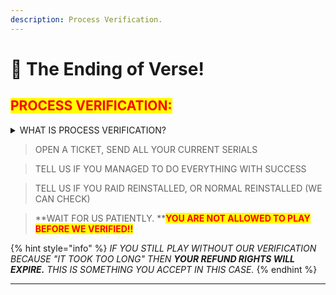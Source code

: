 ```yaml
---
description: Process Verification.
---
```


# 🎉 The Ending of Verse!

## <mark style="color:red;">PROCESS VERIFICATION:</mark>

<details>

<summary>WHAT IS PROCESS VERIFICATION?</summary>

_Our professional team will verify if you have done the process correctly, and if you are able to play now. We are able to check that within seconds. Just wait for us._

</details>

> OPEN A TICKET, SEND ALL YOUR CURRENT SERIALS

> TELL US IF YOU MANAGED TO DO EVERYTHING WITH SUCCESS

> TELL US IF YOU RAID REINSTALLED, OR NORMAL REINSTALLED (WE CAN CHECK)

> **WAIT FOR US PATIENTLY. **<mark style="color:red;">**YOU ARE NOT ALLOWED TO PLAY BEFORE WE VERIFIED!!**</mark>

{% hint style="info" %}
_IF YOU STILL PLAY WITHOUT OUR VERIFICATION BECAUSE "IT TOOK TOO LONG" THEN **YOUR REFUND RIGHTS WILL EXPIRE.** THIS IS SOMETHING YOU ACCEPT IN THIS CASE._
{% endhint %}

***
